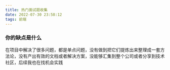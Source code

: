 ```yaml
---
title: 热门面试题收集
date: 2022-07-30 23:58:12
tags: 前端
---
```


### 你的缺点是什么

在项目中解决了很多问题，都是单点问题，没有做到把它们提炼出来整理成一套方法论，没有产出有效的文档或者解决方案，没能够汇集到整个公司或者分享到技术社区，后续我也在找机会实践
